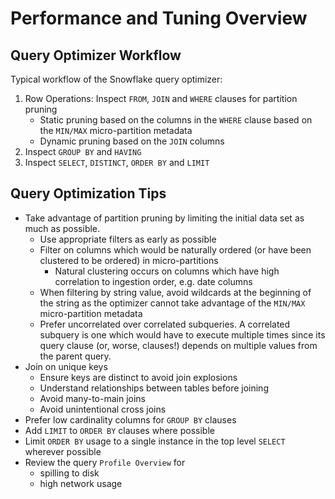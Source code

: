 # Performance and Tuning Overview #

## Query Optimizer Workflow ##
Typical workflow of the Snowflake query optimizer:
1. Row Operations: Inspect `FROM`, `JOIN` and `WHERE` clauses for partition pruning
   * Static pruning based on the columns in the `WHERE` clause based on the `MIN/MAX` micro-partition metadata
   * Dynamic pruning based on the `JOIN` columns
2. Inspect `GROUP BY` and `HAVING`
3. Inspect `SELECT`, `DISTINCT`, `ORDER BY` and `LIMIT`

## Query Optimization Tips ##
* Take advantage of partition pruning by limiting the initial data set as much as possible.
  * Use appropriate filters as early as possible
  * Filter on columns which would be naturally ordered (or have been clustered to be ordered) in micro-partitions
    * Natural clustering occurs on columns which have high correlation to ingestion order, e.g. date columns
  * When filtering by string value, avoid wildcards at the beginning of the string as the optimizer cannot take advantage of the `MIN/MAX` micro-partition metadata
  * Prefer uncorrelated over correlated subqueries. A correlated subquery is one which would have to execute multiple times since its query clause (or, worse, clauses!) depends on multiple values from the parent query.  
* Join on unique keys
  * Ensure keys are distinct to avoid join explosions
  * Understand relationships between tables before joining
  * Avoid many-to-main joins
  * Avoid unintentional cross joins
* Prefer low cardinality columns for `GROUP BY` clauses
* Add `LIMIT` to `ORDER BY` clauses where possible
* Limit `ORDER BY` usage to a single instance in the top level `SELECT` wherever possible
* Review the query `Profile Overview` for
  * spilling to disk
  * high network usage

